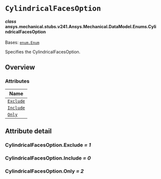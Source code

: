 # `CylindricalFacesOption`

<a id="ansys.mechanical.stubs.v241.Ansys.Mechanical.DataModel.Enums.CylindricalFacesOption"></a>

#### *class* ansys.mechanical.stubs.v241.Ansys.Mechanical.DataModel.Enums.CylindricalFacesOption

Bases: [`enum.Enum`](https://docs.python.org/3/library/enum.html#enum.Enum)

Specifies the CylindricalFacesOption.

<!-- !! processed by numpydoc !! -->

<a id="overview"></a>

## Overview

### Attributes

| Name |
| ------------------------------------------------ |
| [`Exclude`](#CylindricalFacesOption.Exclude) |
| [`Include`](#CylindricalFacesOption.Include) |
| [`Only`](#CylindricalFacesOption.Only) |

<a id="attribute-detail"></a>

## Attribute detail

<a id="CylindricalFacesOption.Exclude"></a>

### CylindricalFacesOption.Exclude *= 1*

<a id="CylindricalFacesOption.Include"></a>

### CylindricalFacesOption.Include *= 0*

<a id="CylindricalFacesOption.Only"></a>

### CylindricalFacesOption.Only *= 2*


